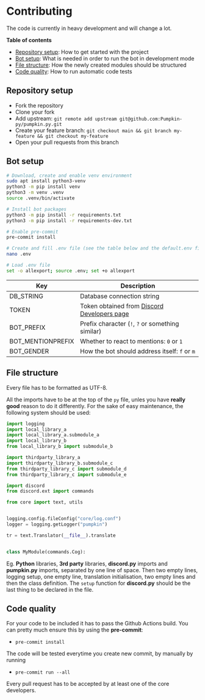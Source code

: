 # Contributing

The code is currently in heavy development and will change a lot.

**Table of contents**

- [Repository setup](#repository-setup): How to get started with the project
- [Bot setup](#bot-setup): What is needed in order to run the bot in development mode
- [File structure](#file-structure): How the newly created modules should be structured
- [Code quality](#code-quality): How to run automatic code tests


## Repository setup

- Fork the repository
- Clone your fork
- Add upstream: `git remote add upstream git@github.com:Pumpkin-py/pumpkin.py.git`
- Create your feature branch: `git checkout main && git branch my-feature && git checkout my-feature`
- Open your pull requests from this branch


## Bot setup

```bash
# Download, create and enable venv environment
sudo apt install python3-venv
python3 -m pip install venv
python3 -m venv .venv
source .venv/bin/activate

# Install bot packages
python3 -m pip install -r requirements.txt
python3 -m pip install -r requirements-dev.txt

# Enable pre-commit
pre-commit install

# Create and fill .env file (see the table below and the default.env file)
nano .env

# Load .env file
set -o allexport; source .env; set +o allexport
```

| Key | Description |
|-----|-------------|
| DB_STRING | Database connection string |
| TOKEN | Token obtained from [Discord Developers page](https://discord.com/developers) |
| BOT_PREFIX | Prefix character (`!`, `?` or something similar) |
| BOT_MENTIONPREFIX | Whether to react to mentions: `0` or `1`  |
| BOT_GENDER | How the bot should address itself: `f` or `m`    |


## File structure

Every file has to be formatted as UTF-8.

All the imports have to be at the top of the `py` file, unles you have **really good** reason to do it differently. For the sake of easy maintenance, the following system should be used:

```py
import logging
import local_library_a
import local_library_a.submodule_a
import local_library_b
from local_library_b import submodule_b

import thirdparty_library_a
import thirdparty_library_b.submodule_c
from thirdparty_library_c import submodule_d
from thirdparty_library_c import submodule_e

import discord
from discord.ext import commands

from core import text, utils


logging.config.fileConfig("core/log.conf")
logger = logging.getLogger("pumpkin")

tr = text.Translator(__file__).translate


class MyModule(commands.Cog):
```

Eg. **Python** libraries, **3rd party** libraries, **discord.py** imports and **pumpkin.py** imports, separated by one line of space. Then two empty lines, logging setup, one empty line, translation initialisation, two empty lines and then the class definition. The `setup` function for **discord.py** should be the last thing to be declared in the file.


## Code quality

For your code to be included it has to pass the Github Actions build. You can pretty much ensure this by using the **pre-commit**:

- `pre-commit install`

The code will be tested everytime you create new commit, by manually by running

- `pre-commit run --all`

Every pull request has to be accepted by at least one of the core developers.
